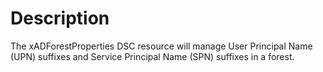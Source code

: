 # Description

The xADForestProperties DSC resource will manage User Principal Name (UPN) suffixes and Service Principal Name (SPN) suffixes in a forest.
